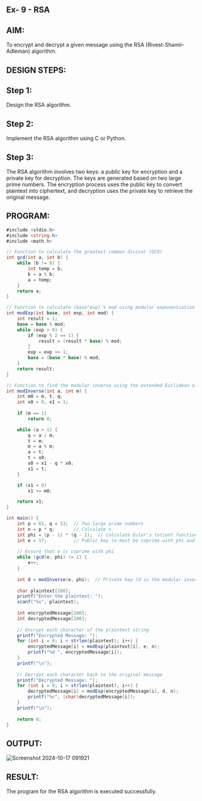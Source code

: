 ## Ex- 9 - RSA

## AIM:

To encrypt and decrypt a given message using the RSA (Rivest-Shamir-Adleman) algorithm.

## DESIGN STEPS:

## Step 1:

Design the RSA algorithm.

## Step 2:

Implement the RSA algorithm using C or Python.

## Step 3:

The RSA algorithm involves two keys: a public key for encryption and a private key for decryption. The keys are generated based on two large prime numbers. The encryption process uses the public key to convert plaintext into ciphertext, and decryption uses the private key to retrieve the original message.

## PROGRAM:

```C#
#include <stdio.h>
#include <string.h>
#include <math.h>

// Function to calculate the greatest common divisor (GCD)
int gcd(int a, int b) {
    while (b != 0) {
        int temp = b;
        b = a % b;
        a = temp;
    }
    return a;
}

// Function to calculate (base^exp) % mod using modular exponentiation
int modExp(int base, int exp, int mod) {
    int result = 1;
    base = base % mod;
    while (exp > 0) {
        if (exp % 2 == 1) {
            result = (result * base) % mod;
        }
        exp = exp >> 1;
        base = (base * base) % mod;
    }
    return result;
}

// Function to find the modular inverse using the extended Euclidean algorithm
int modInverse(int a, int m) {
    int m0 = m, t, q;
    int x0 = 0, x1 = 1;
    
    if (m == 1)
        return 0;

    while (a > 1) {
        q = a / m;
        t = m;
        m = a % m;
        a = t;
        t = x0;
        x0 = x1 - q * x0;
        x1 = t;
    }

    if (x1 < 0)
        x1 += m0;

    return x1;
}

int main() {
    int p = 61, q = 53;  // Two large prime numbers
    int n = p * q;       // Calculate n
    int phi = (p - 1) * (q - 1);  // Calculate Euler's totient function
    int e = 17;          // Public key (e must be coprime with phi and 1 < e < phi)
    
    // Ensure that e is coprime with phi
    while (gcd(e, phi) != 1) {
        e++;
    }
    
    int d = modInverse(e, phi);  // Private key (d is the modular inverse of e mod phi)
    
    char plaintext[100];
    printf("Enter the plaintext: ");
    scanf("%s", plaintext);
    
    int encryptedMessage[100];
    int decryptedMessage[100];
    
    // Encrypt each character of the plaintext string
    printf("Encrypted Message: ");
    for (int i = 0; i < strlen(plaintext); i++) {
        encryptedMessage[i] = modExp(plaintext[i], e, n);
        printf("%d ", encryptedMessage[i]);
    }
    printf("\n");
    
    // Decrypt each character back to the original message
    printf("Decrypted Message: ");
    for (int i = 0; i < strlen(plaintext); i++) {
        decryptedMessage[i] = modExp(encryptedMessage[i], d, n);
        printf("%c", (char)decryptedMessage[i]);
    }
    printf("\n");
    
    return 0;
}
```
## OUTPUT:

![Screenshot 2024-10-17 091921](https://github.com/user-attachments/assets/d2aa8d98-ec8a-4ab6-9680-b697060e0365)


## RESULT:

The program for the RSA algorithm is executed successfully.

